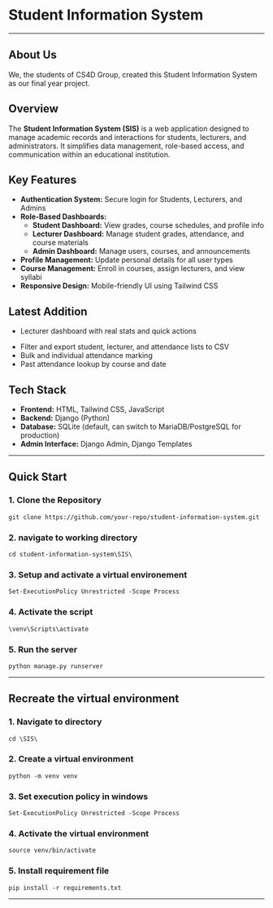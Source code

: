 # Student Information System

* **

## About Us

We, the students of CS4D Group, created this Student Information System as our final year project.

## Overview

The **Student Information System (SIS)** is a web application designed to manage academic records and interactions for students, lecturers, and administrators. It simplifies data management, role-based access, and communication within an educational institution.

## Key Features

* **Authentication System:** Secure login for Students, Lecturers, and Admins
* **Role-Based Dashboards:**
  * **Student Dashboard:** View grades, course schedules, and profile info
  * **Lecturer Dashboard:** Manage student grades, attendance, and course materials
  * **Admin Dashboard:** Manage users, courses, and announcements
* **Profile Management:** Update personal details for all user types
* **Course Management:** Enroll in courses, assign lecturers, and view syllabi
* **Responsive Design:** Mobile-friendly UI using Tailwind CSS


## Latest Addition
* Lecturer dashboard with real stats and quick actions
- Filter and export student, lecturer, and attendance lists to CSV
- Bulk and individual attendance marking
- Past attendance lookup by course and date
## Tech Stack

* **Frontend:** HTML, Tailwind CSS, JavaScript
* **Backend:** Django (Python)
* **Database:** SQLite (default, can switch to MariaDB/PostgreSQL for production)
* **Admin Interface:** Django Admin, Django Templates

---

##  Quick Start

### 1. Clone the Repository

```
git clone https://github.com/your-repo/student-information-system.git
```
### 2.  navigate to working directory
```
cd student-information-system\SIS\
```

### 3. Setup and activate a virtual environement

```
Set-ExecutionPolicy Unrestricted -Scope Process
```

### 4.  Activate the script
```
\venv\Scripts\activate
```


### 5. Run the server

```
python manage.py runserver
```


* **

##  Recreate the virtual environment

### 1. Navigate to directory

```
cd \SIS\
```

### 2. Create a virtual environment

```
python -m venv venv

```

### 3. Set execution policy in windows

```
Set-ExecutionPolicy Unrestricted -Scope Process
```

### 4. Activate the virtual environment

```
source venv/bin/activate

```

### 5. Install requirement file

```
pip install -r requirements.txt

```


* **